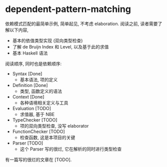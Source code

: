 # dependent-pattern-matching

依赖模式匹配的最简单示例, 简单起见, 不考虑 elaboration.
阅读之前, 读者需要了解以下内容,
- 基本的依值类型实现 (双向类型检查)
- 了解 de Bruijn Index 和 Level, 以及基于此的求值
- 基本 Haskell 语法


阅读顺序, 同时也是依赖顺序:
- Syntax [Done]
  * 基本语法, 项的定义
- Definition [Done]
  * 类型, 函数定义的语法
- Context [Done]
  * 各种语境相关定义与工具
- Evaluation [TODO]
  * 求值器, 基于 NBE
- TypeChecker [TODO]
  * 项的双向类型检查, 没写 elaborator
- FunctionChecker [TODO]
  * 检查函数, 这是本项目的关键
- Parser [TODO]
  * 这个 Parser 写的很烂, 它在解析的同时进行类型检查

有一篇写的很烂的文章在 [TODO].